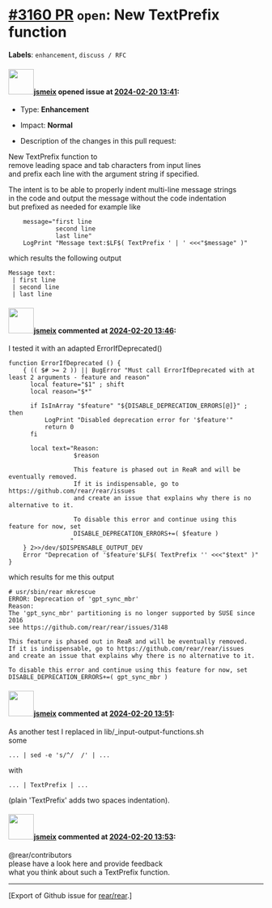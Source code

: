 [\#3160 PR](https://github.com/rear/rear/pull/3160) `open`: New TextPrefix function
===================================================================================

**Labels**: `enhancement`, `discuss / RFC`

#### <img src="https://avatars.githubusercontent.com/u/1788608?u=925fc54e2ce01551392622446ece427f51e2f0ce&v=4" width="50">[jsmeix](https://github.com/jsmeix) opened issue at [2024-02-20 13:41](https://github.com/rear/rear/pull/3160):

-   Type: **Enhancement**

-   Impact: **Normal**

-   Description of the changes in this pull request:

New TextPrefix function to  
remove leading space and tab characters from input lines  
and prefix each line with the argument string if specified.

The intent is to be able to properly indent multi-line message strings  
in the code and output the message without the code indentation  
but prefixed as needed for example like

        message="first line
                 second line
                 last line"
        LogPrint "Message text:$LF$( TextPrefix ' | ' <<<"$message" )"

which results the following output

    Message text:
     | first line
     | second line
     | last line

#### <img src="https://avatars.githubusercontent.com/u/1788608?u=925fc54e2ce01551392622446ece427f51e2f0ce&v=4" width="50">[jsmeix](https://github.com/jsmeix) commented at [2024-02-20 13:46](https://github.com/rear/rear/pull/3160#issuecomment-1954251341):

I tested it with an adapted ErrorIfDeprecated()

    function ErrorIfDeprecated () {
        { (( $# >= 2 )) || BugError "Must call ErrorIfDeprecated with at least 2 arguments - feature and reason"
          local feature="$1" ; shift
          local reason="$*"

          if IsInArray "$feature" "${DISABLE_DEPRECATION_ERRORS[@]}" ; then
              LogPrint "Disabled deprecation error for '$feature'"
              return 0
          fi

          local text="Reason:
                      $reason

                      This feature is phased out in ReaR and will be eventually removed.
                      If it is indispensable, go to https://github.com/rear/rear/issues
                      and create an issue that explains why there is no alternative to it.

                      To disable this error and continue using this feature for now, set
                      DISABLE_DEPRECATION_ERRORS+=( $feature )
                     "
        } 2>>/dev/$DISPENSABLE_OUTPUT_DEV
        Error "Deprecation of '$feature'$LF$( TextPrefix '' <<<"$text" )"
    }

which results for me this output

    # usr/sbin/rear mkrescue
    ERROR: Deprecation of 'gpt_sync_mbr'
    Reason:
    The 'gpt_sync_mbr' partitioning is no longer supported by SUSE since 2016
    see https://github.com/rear/rear/issues/3148

    This feature is phased out in ReaR and will be eventually removed.
    If it is indispensable, go to https://github.com/rear/rear/issues
    and create an issue that explains why there is no alternative to it.

    To disable this error and continue using this feature for now, set
    DISABLE_DEPRECATION_ERRORS+=( gpt_sync_mbr )

#### <img src="https://avatars.githubusercontent.com/u/1788608?u=925fc54e2ce01551392622446ece427f51e2f0ce&v=4" width="50">[jsmeix](https://github.com/jsmeix) commented at [2024-02-20 13:51](https://github.com/rear/rear/pull/3160#issuecomment-1954258836):

As another test I replaced in lib/\_input-output-functions.sh  
some

    ... | sed -e 's/^/  /' | ...

with

    ... | TextPrefix | ...

(plain 'TextPrefix' adds two spaces indentation).

#### <img src="https://avatars.githubusercontent.com/u/1788608?u=925fc54e2ce01551392622446ece427f51e2f0ce&v=4" width="50">[jsmeix](https://github.com/jsmeix) commented at [2024-02-20 13:53](https://github.com/rear/rear/pull/3160#issuecomment-1954263564):

@rear/contributors  
please have a look here and provide feedback  
what you think about such a TextPrefix function.

------------------------------------------------------------------------

\[Export of Github issue for
[rear/rear](https://github.com/rear/rear).\]
